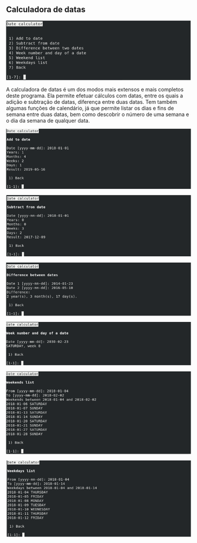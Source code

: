## Calculadora de datas

![Menu inicial da calculadora de datas](img/04-date-calculator.png)

A calculadora de datas é um dos modos mais extensos e mais completos deste
programa. Ela permite efetuar cálculos com datas, entre os quais a adição e
subtração de datas, diferença entre duas datas. Tem também algumas funções
de calendário, já que permite listar os dias e fins de semana entre duas datas,
bem como descobrir o número de uma semana e o dia da semana de qualquer data.

![Menu de adição temporal a uma data](img/04-date-calculator-add.png)

![Menu de subtração temporal de uma data](img/04-date-calculator-sub.png)

![Menu de diferença entre duas datas](img/04-date-calculator-difference.png)

![Dia da semana e número da semana de uma data](img/04-date-calculator-week.png)

![Lista de fins de semana entre duas datas](img/04-date-calculator-weekend.png)

![Lista de dias da semana entre duas datas](img/04-date-calculator-weekdays.png)
